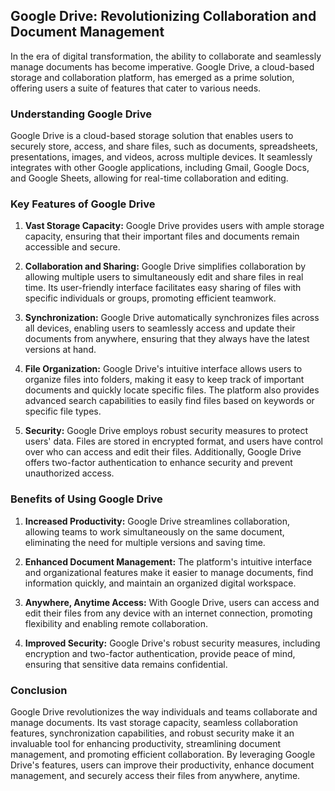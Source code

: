 ## Google Drive: Revolutionizing Collaboration and Document Management

In the era of digital transformation, the ability to collaborate and seamlessly manage documents has become imperative. Google Drive, a cloud-based storage and collaboration platform, has emerged as a prime solution, offering users a suite of features that cater to various needs.

### Understanding Google Drive

Google Drive is a cloud-based storage solution that enables users to securely store, access, and share files, such as documents, spreadsheets, presentations, images, and videos, across multiple devices. It seamlessly integrates with other Google applications, including Gmail, Google Docs, and Google Sheets, allowing for real-time collaboration and editing.

### Key Features of Google Drive

1. **Vast Storage Capacity:** Google Drive provides users with ample storage capacity, ensuring that their important files and documents remain accessible and secure.

2. **Collaboration and Sharing:** Google Drive simplifies collaboration by allowing multiple users to simultaneously edit and share files in real time. Its user-friendly interface facilitates easy sharing of files with specific individuals or groups, promoting efficient teamwork.

3. **Synchronization:** Google Drive automatically synchronizes files across all devices, enabling users to seamlessly access and update their documents from anywhere, ensuring that they always have the latest versions at hand.

4. **File Organization:** Google Drive's intuitive interface allows users to organize files into folders, making it easy to keep track of important documents and quickly locate specific files. The platform also provides advanced search capabilities to easily find files based on keywords or specific file types.

5. **Security:** Google Drive employs robust security measures to protect users' data. Files are stored in encrypted format, and users have control over who can access and edit their files. Additionally, Google Drive offers two-factor authentication to enhance security and prevent unauthorized access.

### Benefits of Using Google Drive

1. **Increased Productivity:** Google Drive streamlines collaboration, allowing teams to work simultaneously on the same document, eliminating the need for multiple versions and saving time.

2. **Enhanced Document Management:** The platform's intuitive interface and organizational features make it easier to manage documents, find information quickly, and maintain an organized digital workspace.

3. **Anywhere, Anytime Access:** With Google Drive, users can access and edit their files from any device with an internet connection, promoting flexibility and enabling remote collaboration.

4. **Improved Security:** Google Drive's robust security measures, including encryption and two-factor authentication, provide peace of mind, ensuring that sensitive data remains confidential.

### Conclusion

Google Drive revolutionizes the way individuals and teams collaborate and manage documents. Its vast storage capacity, seamless collaboration features, synchronization capabilities, and robust security make it an invaluable tool for enhancing productivity, streamlining document management, and promoting efficient collaboration. By leveraging Google Drive's features, users can improve their productivity, enhance document management, and securely access their files from anywhere, anytime.
